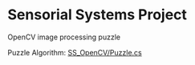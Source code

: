# Sensorial Systems Project

OpenCV image processing puzzle

Puzzle Algorithm: [SS_OpenCV/Puzzle.cs](SS_OpenCV/Puzzle.cs)
